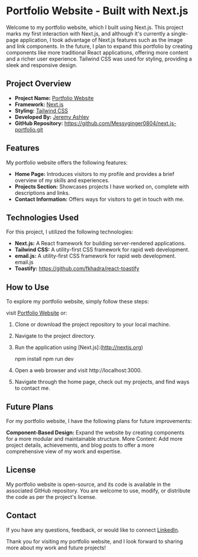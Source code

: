 # Portfolio Website - Built with Next.js

Welcome to my portfolio website, which I built using Next.js. This project marks my first interaction with Next.js, and although it's currently a single-page application, I took advantage of Next.js features such as the image and link components. In the future, I plan to expand this portfolio by creating components like more traditional React applications, offering more content and a richer user experience. Tailwind CSS was used for styling, providing a sleek and responsive design.

## Project Overview

- **Project Name:** [Portfolio Website](https://nextjs.org/)
- **Framework:** [Next.js](https://jcashleyportfolio.netlify.app/)
- **Styling:** [Tailwind CSS](https://tailwindcss.com/)
- **Developed By:** [Jeremy Ashley](https://www.linkedin.com/in/jeremy-ashley-webdev/)
- **GitHub Repository:** https://github.com/Messyginger0804/next.js-portfolio.git

## Features

My portfolio website offers the following features:

- **Home Page:** Introduces visitors to my profile and provides a brief overview of my skills and experiences.
- **Projects Section:** Showcases projects I have worked on, complete with descriptions and links.
- **Contact Information:** Offers ways for visitors to get in touch with me.

## Technologies Used

For this project, I utilized the following technologies:

- **Next.js:** A React framework for building server-rendered applications.
- **Tailwind CSS:** A utility-first CSS framework for rapid web development.
- **email.js:** A utility-first CSS framework for rapid web development. email.js
- **Toastify:** https://github.com/fkhadra/react-toastify

## How to Use

To explore my portfolio website, simply follow these steps:

visit [Portfolio Website](https://jcashleyportfolio.netlify.app/) or:

1. Clone or download the project repository to your local machine.

2. Navigate to the project directory.

3. Run the application using [Next.js]:(http://nextjs.org)

   npm install
   npm run dev


1. Open a web browser and visit http://localhost:3000.

2. Navigate through the home page, check out my projects, and find ways to contact me.

## Future Plans
For my portfolio website, I have the following plans for future improvements:

**Component-Based Design:** Expand the website by creating components for a more modular and maintainable structure.
More Content: Add more project details, achievements, and blog posts to offer a more comprehensive view of my work and expertise.
## License
My portfolio website is open-source, and its code is available in the associated GitHub repository. You are welcome to use, modify, or distribute the code as per the project's license.

## Contact
If you have any questions, feedback, or would like to connect [LinkedIn](https://www.linkedin.com/in/jeremy-ashley-webdev/).

Thank you for visiting my portfolio website, and I look forward to sharing more about my work and future projects!